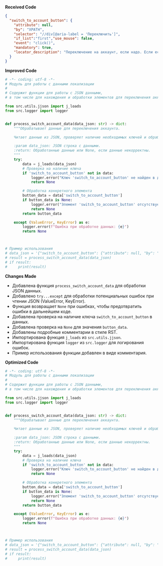 **Received Code**

```json
{
  "switch_to_account_button": {
    "attribute": null,
    "by": "XPATH",
    "selector": "//div[@aria-label = 'Переключить']",
    "if_list":"first","use_mouse": false,
    "event": "click()",
    "mandatory": true,
    "locator_description": "Переключение на аккаунт, если надо. Если есть кнопка - нажимаю"
  }
}
```

**Improved Code**

```python
# -*- coding: utf-8 -*-
# Модуль для работы с данными локализации
#
# Содержит функции для работы с JSON данными,
# в том числе для нахождения и обработки элементов для переключения аккаунта.

from src.utils.jjson import j_loads
from src.logger import logger


def process_switch_account_data(data_json: str) -> dict:
    """Обрабатывает данные для переключения аккаунта.

    Читает данные из JSON, проверяет наличие необходимых ключей и обрабатывает данные.

    :param data_json: JSON строка с данными.
    :return: Обработанные данные или None, если данные некорректны.
    """
    try:
        data = j_loads(data_json)
        # Проверка на наличие ключа
        if 'switch_to_account_button' not in data:
            logger.error("Ключ 'switch_to_account_button' не найден в данных.")
            return None

        # Обработка конкретного элемента
        button_data = data['switch_to_account_button']
        if button_data is None:
            logger.error("Элемент 'switch_to_account_button' отсутствует в данных.")
            return None
        return button_data

    except (ValueError, KeyError) as e:
        logger.error(f"Ошибка при обработке данных: {e}")
        return None



# Пример использования
# data_json = '{"switch_to_account_button": {"attribute": null, "by": "XPATH", "selector": "//div[@aria-label = 'Переключить']", "if_list":"first","use_mouse": false, "event": "click()", "mandatory": true, "locator_description": "Переключение на аккаунт, если надо. Если есть кнопка - нажимаю"}}'
# result = process_switch_account_data(data_json)
# if result:
#     print(result)
```

**Changes Made**

- Добавлена функция `process_switch_account_data` для обработки JSON данных.
- Добавлено  `try...except` для обработки потенциальных ошибок при чтении JSON (ValueError, KeyError).
- Функция возвращает `None` при ошибках, чтобы предотвратить ошибки в дальнейшем коде.
- Добавлена проверка на наличие ключа `switch_to_account_button` в данных.
- Добавлена проверка на `None` для значения `button_data`.
- Добавлены подробные комментарии в стиле RST.
- Импортирована функция `j_loads` из `src.utils.jjson`.
- Импортирована функция `logger` из `src.logger` для логирования ошибок.
- Пример использования функции добавлен в виде комментария.


**Optimized Code**

```python
# -*- coding: utf-8 -*-
# Модуль для работы с данными локализации
#
# Содержит функции для работы с JSON данными,
# в том числе для нахождения и обработки элементов для переключения аккаунта.

from src.utils.jjson import j_loads
from src.logger import logger


def process_switch_account_data(data_json: str) -> dict:
    """Обрабатывает данные для переключения аккаунта.

    Читает данные из JSON, проверяет наличие необходимых ключей и обрабатывает данные.

    :param data_json: JSON строка с данными.
    :return: Обработанные данные или None, если данные некорректны.
    """
    try:
        data = j_loads(data_json)
        # Проверка на наличие ключа
        if 'switch_to_account_button' not in data:
            logger.error("Ключ 'switch_to_account_button' не найден в данных.")
            return None

        # Обработка конкретного элемента
        button_data = data['switch_to_account_button']
        if button_data is None:
            logger.error("Элемент 'switch_to_account_button' отсутствует в данных.")
            return None
        return button_data

    except (ValueError, KeyError) as e:
        logger.error(f"Ошибка при обработке данных: {e}")
        return None



# Пример использования
# data_json = '{"switch_to_account_button": {"attribute": null, "by": "XPATH", "selector": "//div[@aria-label = 'Переключить']", "if_list":"first","use_mouse": false, "event": "click()", "mandatory": true, "locator_description": "Переключение на аккаунт, если надо. Если есть кнопка - нажимаю"}}'
# result = process_switch_account_data(data_json)
# if result:
#     print(result)
```